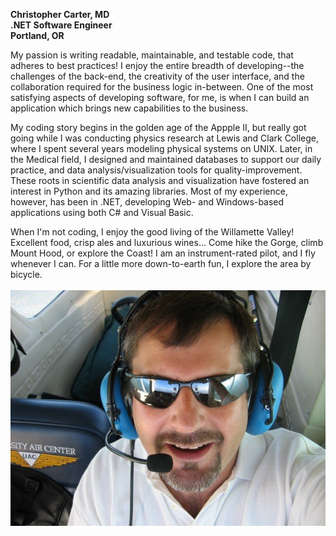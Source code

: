 <b>Christopher Carter, MD<br />
.NET Software Engineer<br />
Portland, OR</b>

My passion is writing readable, maintainable, and testable code, that adheres to best practices! I enjoy the entire breadth of developing--the challenges of the back-end, the creativity of the user interface, and the collaboration required for the business logic in-between.    One of the most satisfying aspects of developing software, for me, is when I can build an application which brings new capabilities to the business.

My coding story begins in the golden age of the Appple II, but really got going while I was conducting physics research at Lewis and Clark College, where I spent several years modeling physical systems on UNIX.
Later, in the Medical field, I designed and maintained databases to support our daily practice, and data analysis/visualization tools for quality-improvement.  These roots in scientific data analysis and visualization have fostered an interest in Python and its amazing libraries.
Most of my experience, however, has been in .NET, developing Web- and Windows-based applications using both C# and Visual Basic.
                         
When I'm not coding, I enjoy the good living of the Willamette Valley!
Excellent food, crisp ales and luxurious wines...  Come hike the Gorge, climb Mount Hood, or explore the Coast!  I am an instrument-rated pilot, and I fly whenever I can.  For a little more down-to-earth fun, I explore the area by bicycle.
<br />
<br />
<img src="https://github.com/chriscarter777/chriscarter777.github.io/blob/master/images/1.bmp">
